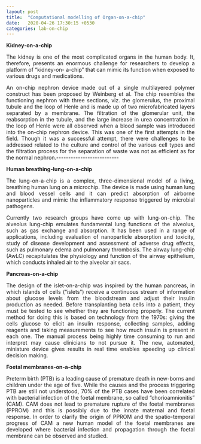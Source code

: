 ```yaml
---
layout: post
title:  "Computational modelling of Organ-on-a-chip"
date:   2020-04-26 17:30:15 +0530
categories: lab-on-chip
---
```


**Kidney-on-a-chip**
<p style="text-align:justify">The kidney is one of the most complicated organs in the human body. It, therefore,
presents an enormous challenge for researchers to develop a platform of “kidney-on-
a-chip” that can mimic its function when exposed to various drugs and medications.</centre></p>

<p style="text-align:justify">An on-chip nephron device made out of a single multilayered polymer construct
has been proposed by Weinberg et al. The chip resembles the functioning
nephron with three sections, viz. the glomerulus, the proximal tubule and the loop
of Henle and is made up of two microfabricated layers separated by a membrane.
The filtration of the glomerular unit, the reabsorption in the tubule, and the large
increase in urea concentration in the loop of Henle were all observed when a blood
sample was introduced into the on-chip nephron device. This was one of the first
attempts in the field. Though it was a successful attempt, there were challenges to
be addressed related to the culture and control of the various cell types and the
filtration process for the separation of waste was not as efficient as for the normal
nephron.--------------------------</p>



**Human breathing-lung-on-a-chip**
<p style="text-align:justify">The lung-on-a-chip is a complex, three-dimensional model of a living, breathing
human lung on a microchip. The device is made using human lung and blood
vessel cells and it can predict absorption of airborne nanoparticles and mimic the
inflammatory response triggered by microbial pathogens.</p>
<p style="text-align:justify">Currently two research groups have come up with lung-on-chip. The alveolus
lung-chip emulates fundamental lung functions of the alveolus, such as gas exchange
and absorption. It has been used in a range of applications, including evaluation of
nanoparticle absorption and toxicity, study of disease development and assessment
of adverse drug effects, such as pulmonary edema and pulmonary thrombosis. The
airway lung-chip (AwLC) recapitulates the physiology and function of the airway
epithelium, which conducts inhaled air to the alveolar air sacs.</p>

**Pancreas-on-a-chip**

<p style="text-align:justify"> The design of the islet-on-a-chip was inspired by the human pancreas, in which
islands of cells (“islets”) receive a continuous stream of information about glucose
levels from the bloodstream and adjust their insulin production as needed.
Before transplanting beta cells into a patient, they must be tested to see whether
they are functioning properly. The current method for doing this is based on
technology from the 1970s: giving the cells glucose to elicit an insulin response,
collecting samples, adding reagents and taking measurements to see how much
insulin is present in each one. The manual process being highly time consuming
to run and interpret may cause clinicians to not pursue it. The new, automated,
miniature device gives results in real time enables speeding up clinical decision
making.</p>

**Foetal membranes-on-a-chip**
<p style="text-align:justify">Preterm birth (PTB) is a leading cause of premature death in new-borns and
children under the age of five. While the causes and the process triggering PTB
are still not understood, 70% of the PTB cases have been correlated with bacterial
infection of the foetal membrane, so called “chorioamnionitis” (CAM). CAM
does not lead to premature rupture of the foetal membranes (PPROM) and this is
possibly due to the innate maternal and foetal response. In order to clarify the
origin of PPROM and the spatio-temporal progress of CAM a new human model
of the foetal membranes are developed where bacterial infection and propagation
through the foetal membrane can be observed and studied.</p>


